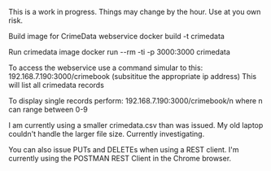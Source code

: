 This is a work in progress. Things may change by the hour. 
Use at you own risk.

Build image for CrimeData webservice
docker build -t crimedata

Run crimedata image
docker run --rm -ti -p 3000:3000 crimedata 


To access the webservice use a command simular to this:
192.168.7.190:3000/crimebook
(subsititue the appropriate ip address)
This will list all crimedata records

To display single records perform:
192.168.7.190:3000/crimebook/n
where n can range between 0-9

I am currently using a smaller crimedata.csv than was issued. My old laptop couldn't handle the larger file size. Currently investigating.

You can also issue PUTs and DELETEs when using a REST client. I'm currently using the POSTMAN REST Client in the Chrome browser.

